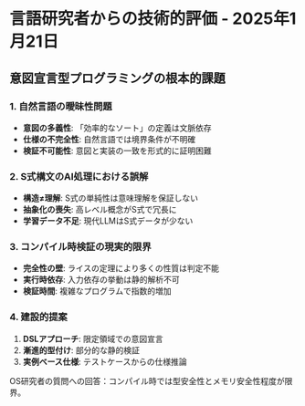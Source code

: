 # 言語研究者からの技術的評価 - 2025年1月21日

## 意図宣言型プログラミングの根本的課題

### 1. 自然言語の曖昧性問題
- **意図の多義性**: 「効率的なソート」の定義は文脈依存
- **仕様の不完全性**: 自然言語では境界条件が不明確
- **検証不可能性**: 意図と実装の一致を形式的に証明困難

### 2. S式構文のAI処理における誤解
- **構造≠理解**: S式の単純性は意味理解を保証しない
- **抽象化の喪失**: 高レベル概念がS式で冗長に
- **学習データ不足**: 現代LLMはS式データが少ない

### 3. コンパイル時検証の現実的限界
- **完全性の壁**: ライスの定理により多くの性質は判定不能
- **実行時依存**: 入力依存の挙動は静的解析不可
- **検証時間**: 複雑なプログラムで指数的増加

### 4. 建設的提案
1. **DSLアプローチ**: 限定領域での意図宣言
2. **漸進的型付け**: 部分的な静的検証
3. **実例ベース仕様**: テストケースからの仕様推論

OS研究者の質問への回答：コンパイル時では型安全性とメモリ安全性程度が限界。